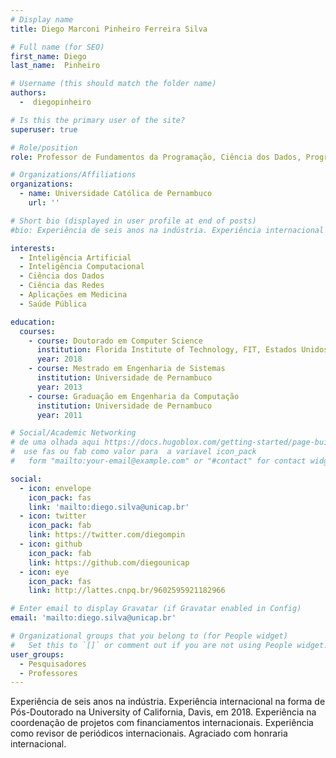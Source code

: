 ```yaml
---
# Display name
title: Diego Marconi Pinheiro Ferreira Silva

# Full name (for SEO)
first_name: Diego
last_name:  Pinheiro

# Username (this should match the folder name)
authors:
  -  diegopinheiro

# Is this the primary user of the site?
superuser: true

# Role/position
role: Professor de Fundamentos da Programação, Ciência dos Dados, Programação Estruturada, Estrutura de Dados 1 e Engenharia de Software 2.

# Organizations/Affiliations
organizations:
  - name: Universidade Católica de Pernambuco
    url: ''

# Short bio (displayed in user profile at end of posts)
#bio: Experiência de seis anos na indústria. Experiência internacional na forma de Pós-Doutorado na University of California, Davis, em 2018. Experiência na coordenação de projetos com financiamentos internacionais. Experiência como revisor de periódicos internacionais. Agraciado com honraria internacional.

interests:
  - Inteligência Artificial
  - Inteligência Computacional
  - Ciência dos Dados 
  - Ciência das Redes
  - Aplicações em Medicina 
  - Saúde Pública

education:
  courses:
    - course: Doutorado em Computer Science
      institution: Florida Institute of Technology, FIT, Estados Unidos
      year: 2018
    - course: Mestrado em Engenharia de Sistemas
      institution: Universidade de Pernambuco
      year: 2013
    - course: Graduação em Engenharia da Computação
      institution: Universidade de Pernambuco
      year: 2011

# Social/Academic Networking
# de uma olhada aqui https://docs.hugoblox.com/getting-started/page-builder/#icons
#  use fas ou fab como valor para  a variavel icon_pack
#   form "mailto:your-email@example.com" or "#contact" for contact widget.

social:
  - icon: envelope
    icon_pack: fas
    link: 'mailto:diego.silva@unicap.br'
  - icon: twitter
    icon_pack: fab
    link: https://twitter.com/diegompin
  - icon: github
    icon_pack: fab
    link: https://github.com/diegounicap
  - icon: eye
    icon_pack: fas
    link: http://lattes.cnpq.br/9602595921182966

# Enter email to display Gravatar (if Gravatar enabled in Config)
email: 'mailto:diego.silva@unicap.br'

# Organizational groups that you belong to (for People widget)
#   Set this to `[]` or comment out if you are not using People widget.
user_groups:
  - Pesquisadores
  - Professores
---
```

 
Experiência de seis anos na indústria. Experiência internacional na forma de Pós-Doutorado na University of California, Davis, em 2018. Experiência na coordenação de projetos com financiamentos internacionais. Experiência como revisor de periódicos internacionais. Agraciado com honraria internacional.
